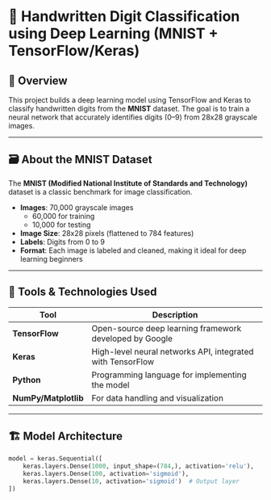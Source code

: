 # 🧠 Handwritten Digit Classification using Deep Learning (MNIST + TensorFlow/Keras)

## 📌 Overview
This project builds a deep learning model using TensorFlow and Keras to classify handwritten digits from the **MNIST** dataset. The goal is to train a neural network that accurately identifies digits (0–9) from 28x28 grayscale images.

---

## 🗃️ About the MNIST Dataset
The **MNIST (Modified National Institute of Standards and Technology)** dataset is a classic benchmark for image classification.

- **Images**: 70,000 grayscale images
  - 60,000 for training
  - 10,000 for testing
- **Image Size**: 28x28 pixels (flattened to 784 features)
- **Labels**: Digits from 0 to 9
- **Format**: Each image is labeled and cleaned, making it ideal for deep learning beginners

---

## 🧰 Tools & Technologies Used

| Tool          | Description |
|---------------|-------------|
| **TensorFlow** | Open-source deep learning framework developed by Google |
| **Keras**      | High-level neural networks API, integrated with TensorFlow |
| **Python**     | Programming language for implementing the model |
| **NumPy/Matplotlib** | For data handling and visualization |

---

## 🏗️ Model Architecture

```python
model = keras.Sequential([
    keras.layers.Dense(1000, input_shape=(784,), activation='relu'),
    keras.layers.Dense(100, activation='sigmoid'),
    keras.layers.Dense(10, activation='sigmoid')  # Output layer
])
